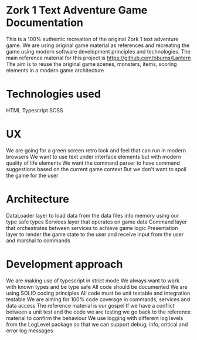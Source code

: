 # Zork 1 Text Adventure Game Documentation

This is a 100% authentic recreation of the original Zork 1 text adventure game.
We are using original game material as references and recreating the game using modern software development principles and technologies.
The main reference material for this project is https://github.com/bburns/Lantern
The aim is to reuse the original game scenes, monsters, items, scoring elements in a modern game architecture

# Technologies used

HTML
Typescript
SCSS

# UX

We are going for a green screen retro look and feel that can run in modern browsers
We want to use text under interface elements but with modern quality of life elements
We want the command parser to have command suggestions based on the current game context
But we don't want to spoil the game for the user

# Architecture

DataLoader layer to load data from the data files into memory using our type safe types
Services layer that operates on game data
Command layer that orchestrates between services to achieve game logic
Presentation layer to render the game state to the user and receive input from the user and marshal to commands

# Development approach

We are making use of typescript in strict mode
We always want to work with known types and be type safe
All code should be documented
We are using SOLID coding principles
All code must be unit testable and integration testable
We are aiming for 100% code coverage in commands, services and data access
The reference material is our gospel
If we have a conflict between a unit test and the code we are testing we go back to the reference material to confirm the behaviour
We use logging with different log levels from the LogLevel package so that we can support debug, info, critical and error log messages
